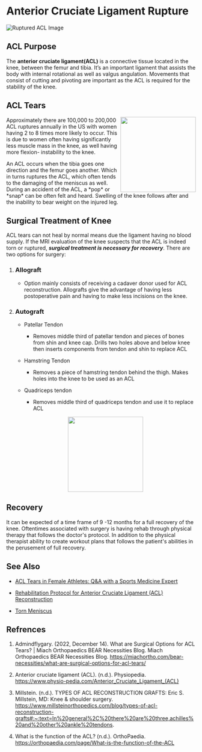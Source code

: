 # Anterior Cruciate Ligament Rupture
![Ruptured ACL Image](https://www.uab.edu/reporter/images/rep_acl_illustration_rev_1000px.jpg)

## ACL Purpose
The **anterior cruciate ligament(ACL)** is a connective tissue located in the knee, between the femur and tibia. It’s an important ligament that assists the body with internal rotational as well as valgus angulation. Movements that consist of cutting and pivoting are important as the ACL is required for the stability of the knee. 

## ACL Tears
<img align="right" src="https://www.sportnova.co.uk/wp-content/uploads/2016/05/ACL-Injury.jpg" height="200">
Approximately there are 100,000 to 200,000 ACL ruptures annually in the US with women having 2 to 8 times more likely to occur. This is due to women often having significantly less muscle mass in the knee, as well having more flexion- instability to the knee.
<p> </p>
An ACL occurs when the tibia goes one direction and the femur goes another. Which in turns ruptures the ACL, which often tends to the damaging of the meniscus as well. During an accident of the ACL, a *pop* or *snap* can be often felt and heard. Swelling of the knee follows after and the inability to bear weight on the injured leg. 

## Surgical Treatment of Knee
ACL tears can not heal by normal means due the ligament having no blood supply.  If the MRI evaluation of the knee suspects that the ACL is indeed torn or ruptured, ***surgical treatment is necessary for recovery***. There are two options for surgery:

1. ### Allograft

    - Option mainly consists of receiving a cadaver donor used for ACL reconstruction. Allografts give the advantage of having less postoperative pain and having to make less incisions on the knee. 
    
2. ### Autograft
    -  Patellar Tendon

        - Removes middle third of patellar tendon  and pieces of bones from shin and knee cap. Drills two holes above and below knee then inserts components from tendon and shin to replace ACL
        
    -  Hamstring Tendon
        - Removes a piece of hamstring tendon behind the thigh. Makes holes into the knee to be used as an ACL
        
    -  Quadriceps tendon
        - Removes middle third of quadriceps tendon and use it to replace ACL
    <p align="center">
    <img style src="https://www.caringmedical.com/wp-content/uploads/2022/11/ACL-reconstruction-surgery-scaled.jpg" height="200">
    </p>

## Recovery
It can be expected of a time frame of 9 -12 months for a full recovery of the knee. Oftentimes associated with surgery is having rehab through physical therapy that follows the doctor's protocol. In addition to the physical therapist ability to create workout plans that follows the patient's abilities in the perusement of full recovery.

## See Also
+ [ACL Tears in Female Athletes: Q&A with a Sports Medicine Expert](https://www.hopkinsmedicine.org/health/conditions-and-diseases/acl-injury-or-tear/acl-tears-in-female-athletes-qa-with-a-sports-medicine-expert#:~:text=Women's%20joints%20%E2%80%94%20including%20the%20knee,if%20the%20ligament%20gets%20overstretched.)

+ [Rehabilitation Protocol for Anterior Cruciate Ligament (ACL) Reconstruction](https://www.massgeneral.org/assets/mgh/pdf/orthopaedics/sports-medicine/physical-therapy/rehabilitation-protocol-for-acl.pdf)

+ [Torn Meniscus](https://www.hopkinsmedicine.org/health/conditions-and-diseases/torn-meniscus)



## Refrences
1. Admindflygary. (2022, December 14). What are Surgical Options for ACL Tears? | Miach Orthopaedics BEAR Necessities Blog. Miach Orthopaedics BEAR Necessities Blog. https://miachortho.com/bear-necessities/what-are-surgical-options-for-acl-tears/

2. Anterior cruciate ligament (ACL). (n.d.). Physiopedia. https://www.physio-pedia.com/Anterior_Cruciate_Ligament_(ACL)

3. Millstein. (n.d.). TYPES OF ACL RECONSTRUCTION GRAFTS: Eric S. Millstein, MD: Knee & shoulder surgery. https://www.millsteinorthopedics.com/blog/types-of-acl-reconstruction-grafts#:~:text=In%20general%2C%20there%20are%20three,achilles%20and%20other%20ankle%20tendons.

4. What is the function of the ACL? (n.d.). OrthoPaedia. https://orthopaedia.com/page/What-is-the-function-of-the-ACL

